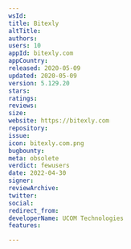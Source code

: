 ```yaml
---
wsId: 
title: Bitexly
altTitle: 
authors: 
users: 10
appId: bitexly.com
appCountry: 
released: 2020-05-09
updated: 2020-05-09
version: 5.129.20
stars: 
ratings: 
reviews: 
size: 
website: https://bitexly.com
repository: 
issue: 
icon: bitexly.com.png
bugbounty: 
meta: obsolete
verdict: fewusers
date: 2022-04-30
signer: 
reviewArchive: 
twitter: 
social: 
redirect_from: 
developerName: UCOM Technologies
features: 

---
```


